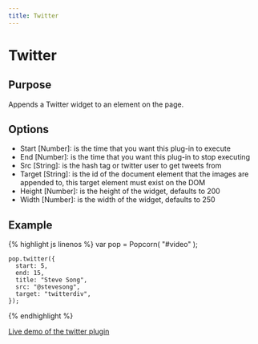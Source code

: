 ```yaml
---
title: Twitter
---
```

# Twitter #

## Purpose ##

Appends a Twitter widget to an element on the page.

## Options ##

* Start \[Number\]: is the time that you want this plug-in to execute
* End \[Number\]: is the time that you want this plug-in to stop executing
* Src \[String\]: is the hash tag or twitter user to get tweets from
* Target \[String\]: is the id of the document element that the images are appended to, this target element must exist on the DOM
* Height \[Number\]: is the height of the widget, defaults to 200
* Width \[Number\]: is the width of the widget, defaults to 250

## Example ##

{% highlight js linenos %}
    var pop = Popcorn( "#video" );

    pop.twitter({
      start: 5,
      end: 15,
      title: "Steve Song",
      src: "@stevesong",
      target: "twitterdiv",
    });
{% endhighlight %}

[Live demo of the twitter plugin](http://jsfiddle.net/popcornjs/GhD62/)
